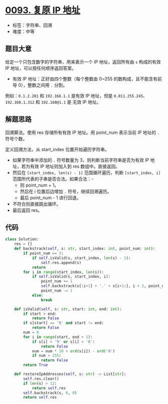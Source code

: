 # [0093. 复原 IP 地址](https://leetcode.cn/problems/restore-ip-addresses/)

- 标签：字符串、回溯
- 难度：中等

## 题目大意

给定一个只包含数字的字符串，用来表示一个 IP 地址，返回所有由 `s` 构成的有效 IP 地址，可以按任何顺序返回答案。

- 有效 IP 地址：正好由四个整数（每个整数由 0~255 的数构成，且不能含有前导 0），整数之间用 `.` 分割。

例如：`0.1.2.201` 和 `192.168.1.1` 是有效 IP 地址，但是 `0.011.255.245`、`192.168.1.312` 和 `192.168@1.1` 是 无效 IP 地址。

## 解题思路

回溯算法。使用 res 存储所有有效 IP 地址。用 point_num 表示当前 IP 地址的 `.` 符号个数。

定义回溯方法，从 start_index 位置开始遍历字符串。

- 如果字符串中添加的 `.` 符号数量为 3，则判断当前字符串是否为有效 IP 地址，若为有效 IP 地址则加入到 res 数组中。直接返回。
- 然后在 `[start_index, len(s) - 1]` 范围循环遍历，判断 `[start_index, i]` 范围所代表的子串是否合法。如果合法：-
  - 则 point_num + 1。
  - 然后在 i 位置后边增加 `.` 符号，继续回溯遍历。
  - 最后 point_num - 1 进行回退。
- 不符合则直接跳出循环。
- 最后返回 res。

## 代码

```Python
class Solution:
    res = []
    def backstrack(self, s: str, start_index: int, point_num: int):
        if point_num == 3:
            if self.isValid(s, start_index, len(s) - 1):
                self.res.append(s)
            return
        for i in range(start_index, len(s)):
            if self.isValid(s, start_index, i):
                point_num += 1
                self.backstrack(s[:i+1] + '.' + s[i+1:], i + 2, point_num)
                point_num -= 1
            else:
                break

    def isValid(self, s: str, start: int, end: int):
        if start > end:
            return False
        if s[start] == '0' and start != end:
            return False
        num = 0
        for i in range(start, end + 1):
            if s[i] > '9' or s[i] < '0':
                return False
            num = num * 10 + ord(s[i]) - ord('0')
            if num > 255:
                return False
        return True

    def restoreIpAddresses(self, s: str) -> List[str]:
        self.res.clear()
        if len(s) > 12:
            return self.res
        self.backstrack(s, 0, 0)
        return self.res
```

